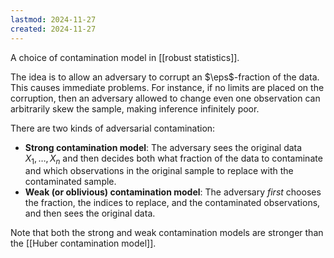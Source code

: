 ```yaml
---
lastmod: 2024-11-27
created: 2024-11-27
---
```


A choice of contamination model in [[robust statistics]]. 

The idea is to allow an adversary to corrupt an $\eps$-fraction of the data. This causes immediate problems. For instance, if no limits are placed on the corruption, then an adversary allowed to change even one observation can arbitrarily skew the sample, making inference infinitely poor. 

There are two kinds of adversarial contamination: 
- **Strong contamination model**: The adversary sees the original data $X_1,\dots,X_n$ and then decides both what fraction of the data to contaminate and which observations in the original sample to replace with the contaminated sample. 
- **Weak (or oblivious) contamination model**: The adversary _first_ chooses the fraction, the indices to replace, and the contaminated observations, and then sees the original data.  

Note that both the strong and weak contamination models are stronger than the [[Huber contamination model]]. 